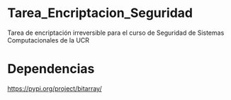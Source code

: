 # Tarea_Encriptacion_Seguridad
Tarea de encriptación irreversible para el curso de Seguridad de Sistemas Computacionales de la UCR

# Dependencias
https://pypi.org/project/bitarray/
